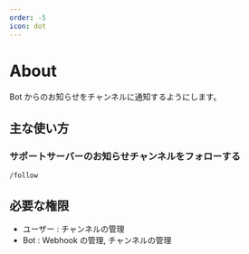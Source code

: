 ```yaml
---
order: -5
icon: dot
---
```


# About
Bot からのお知らせをチャンネルに通知するようにします。

## 主な使い方
### サポートサーバーのお知らせチャンネルをフォローする

``` コマンドの実行例
/follow
```

<!-- -![応答例](default-response.png) -->

## 必要な権限
- ユーザー : チャンネルの管理
- Bot : Webhook の管理, チャンネルの管理
